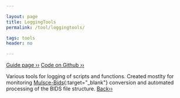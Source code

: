 ```yaml
---

layout: page
title: LoggingTools
permalink: /tool/loggingtools/

tags: tools
header: no

---
```


[Guide page ››](/assets/htmldoc/html/guide/{{page.title}})
[Code on Github ››](https://github.com/mfroeling/QMRITools/blob/master/QMRITools/Kernel/ElastixTools.wl)

Various tools for logging of scripts and functions. Created mostlty for monitoring
[Mulsce-Bids](https://github.com/muscle-bids/muscle-bids){:target="_blank"} conversion
and automated processing of the BIDS file structure.
[Back››](/tool/)
